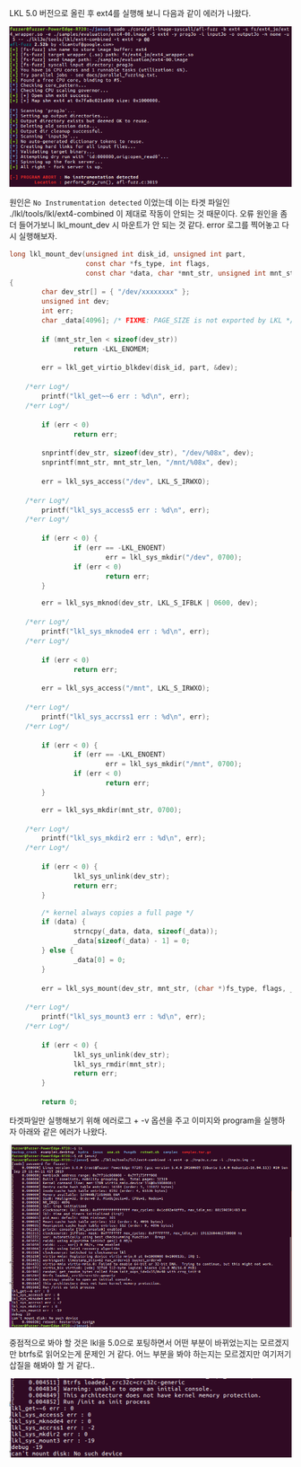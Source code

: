 LKL 5.0 버전으로 올린 후 ext4를 실행해 보니 다음과 같이 에러가 나왔다.

![bitmap](./img/troubleshooting_ext4/1.png)

원인은 ```No Instrumentation detected``` 이었는데 이는 타겟 파일인 ./lkl/tools/lkl/ext4-combined 이 제대로 작동이 안되는 것 때문이다. 
오류 원인을 좀 더 들어가보니 lkl_mount_dev 시 마운트가 안 되는 것 같다. error 로그를 찍어놓고 다시 실행해보자.


```C
long lkl_mount_dev(unsigned int disk_id, unsigned int part,
                   const char *fs_type, int flags,
                   const char *data, char *mnt_str, unsigned int mnt_str_len)
{
        char dev_str[] = { "/dev/xxxxxxxx" };
        unsigned int dev;
        int err;
        char _data[4096]; /* FIXME: PAGE_SIZE is not exported by LKL */

        if (mnt_str_len < sizeof(dev_str))
                return -LKL_ENOMEM;

        err = lkl_get_virtio_blkdev(disk_id, part, &dev);

	/*err Log*/
        printf("lkl_get~~6 err : %d\n", err);
	/*err Log*/

        if (err < 0)
                return err;

        snprintf(dev_str, sizeof(dev_str), "/dev/%08x", dev);
        snprintf(mnt_str, mnt_str_len, "/mnt/%08x", dev);

        err = lkl_sys_access("/dev", LKL_S_IRWXO);

	/*err Log*/
        printf("lkl_sys_access5 err : %d\n", err);
	/*err Log*/

        if (err < 0) {
                if (err == -LKL_ENOENT)
                        err = lkl_sys_mkdir("/dev", 0700);
                if (err < 0)
                        return err;
        }

```

```C
        err = lkl_sys_mknod(dev_str, LKL_S_IFBLK | 0600, dev);

	/*err Log*/
        printf("lkl_sys_mknode4 err : %d\n", err);
	/*err Log*/

        if (err < 0)
                return err;

        err = lkl_sys_access("/mnt", LKL_S_IRWXO);

	/*err Log*/
        printf("lkl_sys_accrss1 err : %d\n", err);
	/*err Log*/

        if (err < 0) {
                if (err == -LKL_ENOENT)
                        err = lkl_sys_mkdir("/mnt", 0700);
                if (err < 0)
                        return err;
        }

```


```C
        err = lkl_sys_mkdir(mnt_str, 0700);

	/*err Log*/
        printf("lkl_sys_mkdir2 err : %d\n", err);
	/*err Log*/

        if (err < 0) {
                lkl_sys_unlink(dev_str);
                return err;
        }

```


```C
        /* kernel always copies a full page */
        if (data) {
                strncpy(_data, data, sizeof(_data));
                _data[sizeof(_data) - 1] = 0;
        } else {
                _data[0] = 0;
        }
	
        err = lkl_sys_mount(dev_str, mnt_str, (char *)fs_type, flags, _data);

	/*err Log*/
        printf("lkl_sys_mount3 err : %d\n", err);
	/*err Log*/

        if (err < 0) {
                lkl_sys_unlink(dev_str);
                lkl_sys_rmdir(mnt_str);
                return err;
        }

        return 0;


```

타겟파일만 실행해보기 위해 에러로그 + -v 옵션을 주고 이미지와 program을 실행하자 아래와 같은 에러가 나왔다.

![bitmap](./img/troubleshooting_ext4/2.png)



중점적으로 봐야 할 것은 lkl을 5.0으로 포팅하면서 어떤 부분이 바뀌었는지는 모르겠지만 btrfs로 읽어오는게 문제인 거 같다. 어느 부분을 봐야 하는지는 모르겠지만 여기저기 삽질을 해봐야 할 거 같다..

![bitmap](./img/troubleshooting_ext4/3.png)



